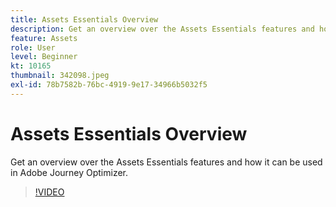 ```yaml
---
title: Assets Essentials Overview
description: Get an overview over the Assets Essentials features and how it can be used in Adobe Journey Optimizer.
feature: Assets
role: User
level: Beginner
kt: 10165
thumbnail: 342098.jpeg
exl-id: 78b7582b-76bc-4919-9e17-34966b5032f5
---
```

# Assets Essentials Overview

Get an overview over the Assets Essentials features and how it can be used in Adobe Journey Optimizer.

>[!VIDEO](https://video.tv.adobe.com/v/342098?quality=12&learn=on)
